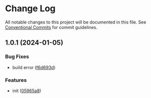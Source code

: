 # Change Log

All notable changes to this project will be documented in this file.
See [Conventional Commits](https://conventionalcommits.org) for commit guidelines.

## 1.0.1 (2024-01-05)


### Bug Fixes

* build error ([f6d693d](https://gitlab.alibaba-inc.com/visual-editor/Graphix/commit/f6d693db2eb1371dee9106b4ab46be00d09896d3))


### Features

* init ([05965a8](https://gitlab.alibaba-inc.com/visual-editor/Graphix/commit/05965a83f7d176af154b30a9c4778bb66bc91841))
